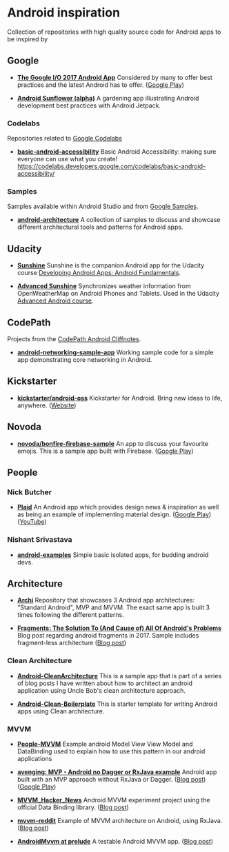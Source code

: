 # Android inspiration
Collection of repositories with high quality source code for Android apps to be inspired by


## Google

- **[The Google I/O 2017 Android App](https://github.com/google/iosched)** 
Considered by many to offer best practices and the latest Android has to offer. 
([Google Play](https://play.google.com/store/apps/details?id=com.google.samples.apps.iosched))

- **[Android Sunflower (alpha)](https://github.com/googlesamples/android-sunflower)** 
A gardening app illustrating Android development best practices with Android Jetpack.

### Codelabs

Repositories related to [Google Codelabs](https://codelabs.developers.google.com/)

- **[basic-android-accessibility](https://github.com/googlecodelabs/basic-android-accessibility)** 
Basic Android Accessibility: making sure everyone can use what you create! https://codelabs.developers.google.com/codelabs/basic-android-accessibility/

### Samples

Samples available within Android Studio and from [Google Samples](https://github.com/googlesamples/).

- **[android-architecture](https://github.com/googlesamples/android-architecture)** 
A collection of samples to discuss and showcase different architectural tools and patterns for Android apps.

## Udacity 

- **[Sunshine](https://github.com/udacity/Sunshine-Version-2)** 
Sunshine is the companion Android app for the Udacity course [Developing Android Apps: Android Fundamentals](https://www.udacity.com/course/ud853).

- **[Advanced Sunshine](https://github.com/udacity/Advanced_Android_Development)**
Synchronizes weather information from OpenWeatherMap on Android Phones and Tablets. Used in the Udacity [Advanced Android course](https://www.udacity.com/course/advanced-android-app-development--ud855).


## CodePath

Projects from the [CodePath Android Cliffnotes](https://github.com/codepath/android_guides/wiki).

- **[android-networking-sample-app](https://github.com/codepath/android-networking-sample-app)**
Working sample code for a simple app demonstrating core networking in Android.

## Kickstarter

- **[kickstarter/android-oss](https://github.com/kickstarter/android-oss)**
Kickstarter for Android. Bring new ideas to life, anywhere. ([Website](https://www.kickstarter.com/mobile))

## Novoda 
- **[novoda/bonfire-firebase-sample](https://github.com/novoda/bonfire-firebase-sample/)**
An app to discuss your favourite emojis. This is a sample app built with Firebase. ([Google Play](https://play.google.com/store/apps/details?id=com.novoda.bonfire))

## People

### Nick Butcher

- **[Plaid](https://github.com/nickbutcher/plaid)** 
An Android app which provides design news & inspiration as well as being an example of implementing material design.
([Google Play](https://play.google.com/store/apps/details?id=io.plaidapp&ah=ZrcFudNw2_tNQJgtSd4aUJbcLpY))
([YouTube](https://www.youtube.com/watch?v=EjTJIDKT72M&feature=youtu.be))


### Nishant Srivastava

- **[android-examples](https://github.com/nisrulz/android-examples)** 
Simple basic isolated apps, for budding android devs.

## Architecture

- **[Archi](https://github.com/ivacf/archi)**
Repository that showcases 3 Android app architectures: "Standard Android", MVP and MVVM. The exact same app is built 3 times following the different patterns.

- **[Fragments: The Solution To (And Cause of) All Of Android's Problems](https://github.com/myotive/blog-fragments-2017/)**
Blog post regarding android fragments in 2017. Sample includes fragment-less architecture ([Blog post](https://news.realm.io/news/michael-yotive-state-of-fragments-2017/?utm_source=Android+Weekly&utm_campaign=9411db07ba-android-weekly-254&utm_medium=email&utm_term=0_4eb677ad19-9411db07ba-338005577))

### Clean Architecture
- **[Android-CleanArchitecture](https://github.com/android10/Android-CleanArchitecture)**
This is a sample app that is part of a series of blog posts I have written about how to architect an android application using Uncle Bob's clean architecture approach.

- **[Android-Clean-Boilerplate](https://github.com/dmilicic/Android-Clean-Boilerplate)**
This is starter template for writing Android apps using Clean architecture.


### MVVM
- **[People-MVVM](https://github.com/erikcaffrey/People-MVVM)**
Example android Model View View Model and DataBinding used to explain how to use this pattern in our android applications 

- **[avenging: MVP - Android no Dagger or RxJava example](https://github.com/JoaquimLey/avenging)**
Android app built with an MVP approach without RxJava or Dagger. ([Blog post](https://android.jlelse.eu/avenging-android-mvp-23461aebe9b5#.c0409rvgl)) ([Google Play](https://play.google.com/store/apps/details?id=com.joaquimley.avenging))

- **[MVVM_Hacker_News](https://github.com/hitherejoe/MVVM_Hacker_News)**
Android MVVM experiment project using the official Data Binding library. ([Blog post](https://labs.ribot.co.uk/approaching-android-with-mvvm-8ceec02d5442#.1lo0jmlkx))

- **[mvvm-reddit](https://github.com/Codevate/mvvm-reddit)**
Example of MVVM architecture on Android, using RxJava. ([Blog post](https://www.codevate.com/blog/13-better-android-software-development-mvvm-with-rxjava))

- **[AndroidMvvm at prelude](https://github.com/hiBrianLee/AndroidMvvm/tree/prelude)**
A testable Android MVVM app. ([Blog post](https://medium.com/@hiBrianLee/writing-testable-android-mvvm-app-prelude-e49f7e6223#.omg7aeods))
